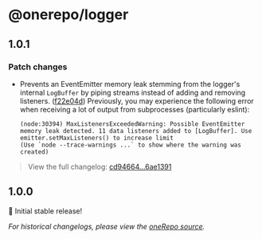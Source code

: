 # @onerepo/logger

## 1.0.1

### Patch changes

- Prevents an EventEmitter memory leak stemming from the logger's internal `LogBuffer` by piping streams instead of adding and removing listeners. ([f22e04d](https://github.com/paularmstrong/onerepo/commit/f22e04d4e589f4efe660fd8cf940ebf026b39542))
  Previously, you may experience the following error when receiving a lot of output from subprocesses (particularly eslint):
  ```
  (node:30394) MaxListenersExceededWarning: Possible EventEmitter memory leak detected. 11 data listeners added to [LogBuffer]. Use emitter.setMaxListeners() to increase limit
  (Use `node --trace-warnings ...` to show where the warning was created)
  ```

> View the full changelog: [cd94664...6ae1391](https://github.com/paularmstrong/onerepo/compare/cd9466419b207f690e55f87d0e4632eebdc0ca6a...6ae13912ef4b9bedab788be13fa167a709b26bba)

## 1.0.0

🎉 Initial stable release!

_For historical changelogs, please view the [oneRepo source](https://github.com/paularmstrong/onerepo/tree/main/modules/logger)._
